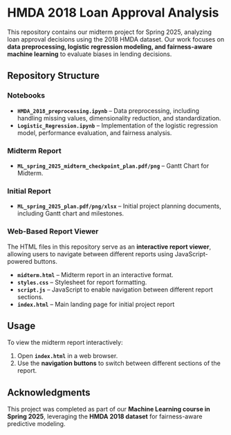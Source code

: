 # HMDA 2018 Loan Approval Analysis

This repository contains our midterm project for Spring 2025, analyzing loan approval decisions using the 2018 HMDA dataset. Our work focuses on **data preprocessing, logistic regression modeling, and fairness-aware machine learning** to evaluate biases in lending decisions.

## Repository Structure

### **Notebooks**
- **`HMDA_2018_preprocessing.ipynb`** – Data preprocessing, including handling missing values, dimensionality reduction, and standardization.
- **`Logistic_Regression.ipynb`** – Implementation of the logistic regression model, performance evaluation, and fairness analysis.

### **Midterm Report**
- **`ML_spring_2025_midterm_checkpoint_plan.pdf/png`** – Gantt Chart for Midterm.


### **Initial Report**
- **`ML_spring_2025_plan.pdf/png/xlsx`** – Initial project planning documents, including Gantt chart and milestones.

### **Web-Based Report Viewer**
The HTML files in this repository serve as an **interactive report viewer**, allowing users to navigate between different reports using JavaScript-powered buttons.

- **`midterm.html`** – Midterm report in an interactive format.
- **`styles.css`** – Stylesheet for report formatting.
- **`script.js`** – JavaScript to enable navigation between different report sections.
- **`index.html`** – Main landing page for initial project report

## **Usage**
To view the midterm report interactively:
1. Open **`index.html`** in a web browser.
2. Use the **navigation buttons** to switch between different sections of the report.

## **Acknowledgments**
This project was completed as part of our **Machine Learning course in Spring 2025**, leveraging the **HMDA 2018 dataset** for fairness-aware predictive modeling.
